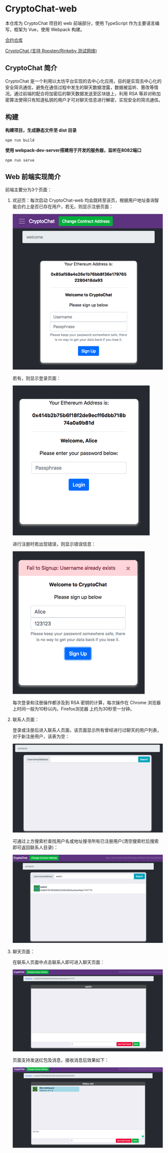 



# CryptoChat-web

本仓库为 CryptoChat 项目的 web 前端部分，使用 TypeScript 作为主要语言编写，框架为 Vue，使用 Webpack 构建。

[合约仓库](https://github.com/miguch/cryptochat)

[CryptoChat (支持 Ropsten/Rinkeby 测试网络)](https://cryptochat.miguch.com)

## CryptoChat 简介

CryptoChat 是一个利用以太坊平台实现的去中心化应用，目的是实现去中心化的安全简讯通信，避免在通信过程中发生的聊天数据泄露，数据被监听、篡改等情况。通过前端的配合将加密后的聊天数据发送至区块链上，利用 RSA 等非对称加密算法使得只有知道私钥的用户才可对聊天信息进行解密，实现安全的简讯通信。

## 构建

**构建项目，生成静态文件至 dist 目录**

```
npm run build
```

**使用 webpack-dev-server搭建用于开发的服务器，监听在8082端口**

```
npm run serve
```



## Web 前端实现简介

前端主要分为3个页面：

1. 欢迎页：每次启动 CryptoChat-web 均会跳转至该页，根据用户地址查询智能合约上是否已存在用户，若无，则显示注册页面：

   ![1](images/1.png)

   若有，则显示登录页面：

   ![1](images/2.png)

   进行注册时若出现错误，则显示错误信息：

   ![1](images/3.png)

   每次登录和注册操作都涉及到 RSA 密钥的计算，每次操作在 Chrome 浏览器上时间一般为10秒以内，Firefox浏览器 上约为30秒至一分钟。

2. 联系人页面：

   登录或注册后进入联系人页面，该页面显示所有曾经进行过聊天的用户列表，对于新注册用户，该表为空：

   ![image-20181225010223299](images/4.png)

   可通过上方搜索栏查找用户名或地址搜寻所有已注册用户(清空搜索栏后搜索即可返回联系人目录)：

   ![](images/5.png)

3. 聊天页面：

   在联系人页面中点击联系人即可进入聊天页面：

   ![image-20181225011009281](images/6.png)

   页面支持发送红包及消息，接收消息后效果如下：

   ![](images/7.png)
